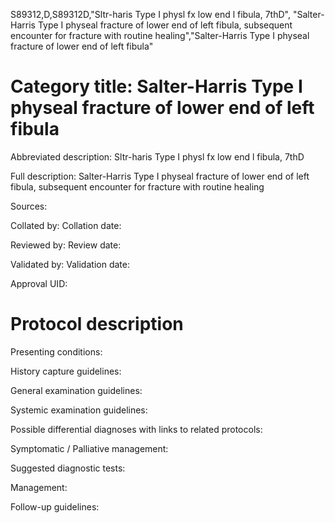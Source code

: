 S89312,D,S89312D,"Sltr-haris Type I physl fx low end l fibula, 7thD", "Salter-Harris Type I physeal fracture of lower end of left fibula, subsequent encounter for fracture with routine healing","Salter-Harris Type I physeal fracture of lower end of left fibula"
# Category title: Salter-Harris Type I physeal fracture of lower end of left fibula

Abbreviated description: Sltr-haris Type I physl fx low end l fibula, 7thD

Full description: Salter-Harris Type I physeal fracture of lower end of left fibula, subsequent encounter for fracture with routine healing

Sources:

Collated by:
Collation date:

Reviewed by:
Review date:

Validated by:
Validation date:

Approval UID:

# Protocol description

Presenting conditions:

History capture guidelines:

General examination guidelines:

Systemic examination guidelines:

Possible differential diagnoses with links to related protocols:

Symptomatic / Palliative management:

Suggested diagnostic tests:

Management:

Follow-up guidelines:
